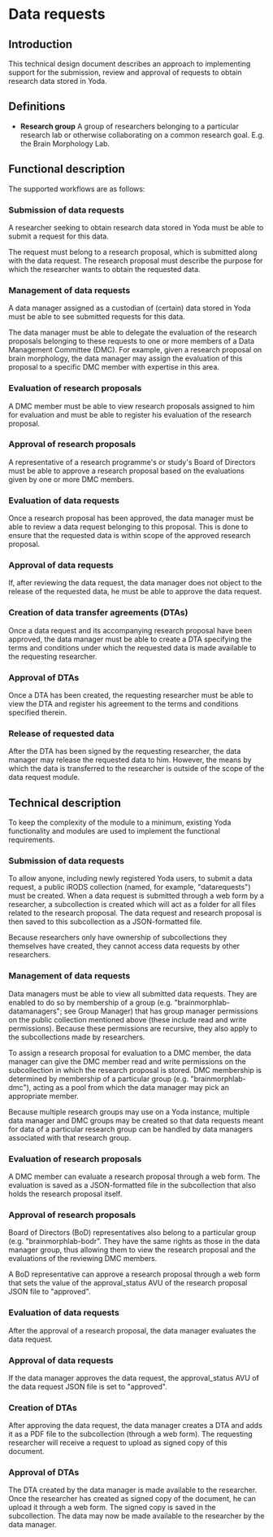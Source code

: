 # Data requests

## Introduction
This technical design document describes an approach to implementing support for
the submission, review and approval of requests to obtain research data stored
in Yoda.

## Definitions
-   **Research group** A group of researchers belonging to a particular research
lab or otherwise collaborating on a common research goal. E.g. the Brain
Morphology Lab.

## Functional description
The supported workflows are as follows:

### Submission of data requests
A researcher seeking to obtain research data stored in Yoda must be able to
submit a request for this data.

The request must belong to a research proposal, which is submitted along with
the data request. The research proposal must describe the purpose for which the
researcher wants to obtain the requested data.

### Management of data requests
A data manager assigned as a custodian of (certain) data stored in Yoda must be
able to see submitted requests for this data.

The data manager must be able to delegate the evaluation of the research
proposals belonging to these requests to one or more members of a Data
Management Committee (DMC). For example, given a research proposal on brain
morphology, the data manager may assign the evaluation of this proposal to a
specific DMC member with expertise in this area.

### Evaluation of research proposals
A DMC member must be able to view research proposals assigned to him for
evaluation and must be able to register his evaluation of the research proposal.

### Approval of research proposals
A representative of a research programme's or study's Board of Directors must be
able to approve a research proposal based on the evaluations given by one or
more DMC members.

### Evaluation of data requests
Once a research proposal has been approved, the data manager must be able to
review a data request belonging to this proposal. This is done to ensure that
the requested data is within scope of the approved research proposal.

### Approval of data requests
If, after reviewing the data request, the data manager does not object to the
release of the requested data, he must be able to approve the data request.

### Creation of data transfer agreements (DTAs)
Once a data request and its accompanying research proposal have been approved,
the data manager must be able to create a DTA specifying the terms and
conditions under which the requested data is made available to the requesting
researcher.

### Approval of DTAs
Once a DTA has been created, the requesting researcher must be able to view the
DTA and register his agreement to the terms and conditions specified therein.

### Release of requested data
After the DTA has been signed by the requesting researcher, the data manager
may release the requested data to him. However, the means by which the data is
transferred to the researcher is outside of the scope of the data request
module.

## Technical description
To keep the complexity of the module to a minimum, existing Yoda functionality
and modules are used to implement the functional requirements.

### Submission of data requests
To allow anyone, including newly registered Yoda users, to submit a data
request, a public iRODS collection (named, for example, "datarequests") must be
created. When a data request is submitted through a web form by a researcher, a
subcollection is created which will act as a folder for all files related to the
research proposal. The data request and research proposal is then saved to this
subcollection as a JSON-formatted file.

Because researchers only have ownership of subcollections they themselves have
created, they cannot access data requests by other researchers.

### Management of data requests
Data managers must be able to view all submitted data requests. They are enabled
to do so by membership of a group (e.g. "brainmorphlab-datamanagers"; see Group
Manager) that has group manager permissions on the public collection mentioned
above (these include read and write permissions). Because these permissions are
recursive, they also apply to the subcollections made by researchers.

To assign a research proposal for evaluation to a DMC member, the data manager
can give the DMC member read and write permissions on the subcollection in which
the research proposal is stored. DMC membership is determined by membership of a
particular group (e.g. "brainmorphlab-dmc"), acting as a pool from which the
data manager may pick an appropriate member.

Because multiple research groups may use on a Yoda instance, multiple data
manager and DMC groups may be created so that data requests meant for data of a
particular research group can be handled by data managers associated with that
research group.

### Evaluation of research proposals
A DMC member can evaluate a research proposal through a web form. The evaluation
is saved as a JSON-formatted file in the subcollection that also holds the
research proposal itself.

### Approval of research proposals
Board of Directors (BoD) representatives also belong to a particular group (e.g.
"brainmorphlab-bodr". They have the same rights as those in the data manager
group, thus allowing them to view the research proposal and the evaluations
of the reviewing DMC members.

A BoD representative can approve a research proposal through a web form that
sets the value of the approval_status AVU of the research proposal JSON file to
"approved".

### Evaluation of data requests
After the approval of a research proposal, the data manager evaluates the data
request.

### Approval of data requests
If the data manager approves the data request, the approval_status AVU of the
data request JSON file is set to "approved".

### Creation of DTAs
After approving the data request, the data manager creates a DTA and adds it
as a PDF file to the subcollection (through a web form). The requesting
researcher will receive a request to upload as signed copy of this document.

### Approval of DTAs
The DTA created by the data manager is made available to the researcher. Once
the researcher has created as signed copy of the document, he can upload it
through a web form. The signed copy is saved in the subcollection. The data may
now be made available to the researcher by the data manager.
